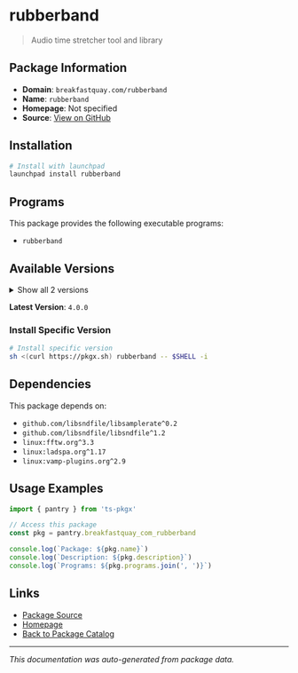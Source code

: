# rubberband

> Audio time stretcher tool and library

## Package Information

- **Domain**: `breakfastquay.com/rubberband`
- **Name**: `rubberband`
- **Homepage**: Not specified
- **Source**: [View on GitHub](https://github.com/pkgxdev/pantry/tree/main/projects/breakfastquay.com/rubberband/package.yml)

## Installation

```bash
# Install with launchpad
launchpad install rubberband
```

## Programs

This package provides the following executable programs:

- `rubberband`

## Available Versions

<details>
<summary>Show all 2 versions</summary>

- `4.0.0`, `3.3.0`

</details>

**Latest Version**: `4.0.0`

### Install Specific Version

```bash
# Install specific version
sh <(curl https://pkgx.sh) rubberband -- $SHELL -i
```

## Dependencies

This package depends on:

- `github.com/libsndfile/libsamplerate^0.2`
- `github.com/libsndfile/libsndfile^1.2`
- `linux:fftw.org^3.3`
- `linux:ladspa.org^1.17`
- `linux:vamp-plugins.org^2.9`

## Usage Examples

```typescript
import { pantry } from 'ts-pkgx'

// Access this package
const pkg = pantry.breakfastquay_com_rubberband

console.log(`Package: ${pkg.name}`)
console.log(`Description: ${pkg.description}`)
console.log(`Programs: ${pkg.programs.join(', ')}`)
```

## Links

- [Package Source](https://github.com/pkgxdev/pantry/tree/main/projects/breakfastquay.com/rubberband/package.yml)
- [Homepage](#)
- [Back to Package Catalog](../package-catalog.md)

---

*This documentation was auto-generated from package data.*
